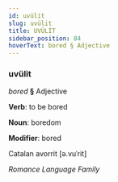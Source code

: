 ```yaml
---
id: uvülit
slug: uvülit
title: UVÜLİT
sidebar_position: 84
hoverText: bored § Adjective
---
```


### uvülit

*bored* **§** Adjective

**Verb**: to be bored

**Noun**: boredom

**Modifier**: bored

Catalan avorrit [ə.vuˈrit]

*Romance Language Family*
